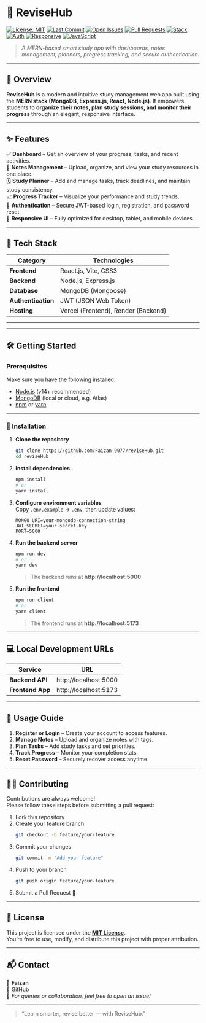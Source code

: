 # 🌟 ReviseHub
[![License: MIT](https://img.shields.io/badge/License-MIT-yellow.svg)](LICENSE)
[![Last Commit](https://img.shields.io/github/last-commit/Faizan-9077/reviseHub.svg)](https://github.com/Faizan-9077/reviseHub/commits)
[![Open Issues](https://img.shields.io/github/issues/Faizan-9077/reviseHub.svg)](https://github.com/Faizan-9077/reviseHub/issues)
[![Pull Requests](https://img.shields.io/github/issues-pr/Faizan-9077/reviseHub.svg)](https://github.com/Faizan-9077/reviseHub/pulls)
[![Stack](https://img.shields.io/badge/Stack-MERN-brightgreen)](https://github.com/Faizan-9077/reviseHub)
[![Auth](https://img.shields.io/badge/Auth-JWT-blue)](https://github.com/Faizan-9077/reviseHub)
[![Responsive](https://img.shields.io/badge/Responsive-Yes-success)](https://github.com/Faizan-9077/reviseHub)
[![JavaScript](https://img.shields.io/badge/JavaScript-99.2%25-yellow)](https://github.com/Faizan-9077/reviseHub)

> _A MERN-based smart study app with dashboards, notes management, planners, progress tracking, and secure authentication._

---

## 🧭 Overview
**ReviseHub** is a modern and intuitive study management web app built using the **MERN stack (MongoDB, Express.js, React, Node.js)**. It empowers students to **organize their notes, plan study sessions, and monitor their progress** through an elegant, responsive interface.

---

## ✨ Features
✅ **Dashboard** – Get an overview of your progress, tasks, and recent activities.  
📝 **Notes Management** – Upload, organize, and view your study resources in one place.  
🗓️ **Study Planner** – Add and manage tasks, track deadlines, and maintain study consistency.  
📈 **Progress Tracker** – Visualize your performance and study trends.  
🔐 **Authentication** – Secure JWT-based login, registration, and password reset.  
📱 **Responsive UI** – Fully optimized for desktop, tablet, and mobile devices.  

---

## 🧰 Tech Stack
| Category | Technologies |
|-----------|--------------|
| **Frontend** | React.js, Vite, CSS3 |
| **Backend** | Node.js, Express.js |
| **Database** | MongoDB (Mongoose) |
| **Authentication** | JWT (JSON Web Token) |
| **Hosting** | Vercel (Frontend), Render (Backend) |

---

---

## 🛠️ Getting Started
### Prerequisites
Make sure you have the following installed:
- [Node.js](https://nodejs.org/) (v14+ recommended)
- [MongoDB](https://www.mongodb.com/) (local or cloud, e.g. Atlas)
- [npm](https://www.npmjs.com/) or [yarn](https://yarnpkg.com/)

---

### 🔧 Installation
1. **Clone the repository**
   ```bash
   git clone https://github.com/Faizan-9077/reviseHub.git
   cd reviseHub
   ```
2. **Install dependencies**
   ```bash
   npm install
   # or
   yarn install
   ```
3. **Configure environment variables**  
   Copy `.env.example` → `.env`, then update values:
   ```
   MONGO_URI=your-mongodb-connection-string
   JWT_SECRET=your-secret-key
   PORT=5000
   ```
4. **Run the backend server**
   ```bash
   npm run dev
   # or
   yarn dev
   ```
   > The backend runs at **http://localhost:5000**
5. **Run the frontend**
   ```bash
   npm run client
   # or
   yarn client
   ```
   > The frontend runs at **http://localhost:5173**

---

## 💻 Local Development URLs
| Service | URL |
|----------|-----|
| **Backend API** | http://localhost:5000 |
| **Frontend App** | http://localhost:5173 |

---

## 🧩 Usage Guide
1. **Register or Login** – Create your account to access features.  
2. **Manage Notes** – Upload and organize notes with tags.  
3. **Plan Tasks** – Add study tasks and set priorities.  
4. **Track Progress** – Monitor your completion stats.  
5. **Reset Password** – Securely recover access anytime.  

---

## 🧑‍💻 Contributing
Contributions are always welcome!  
Please follow these steps before submitting a pull request:
1. Fork this repository  
2. Create your feature branch  
   ```bash
   git checkout -b feature/your-feature
   ```
3. Commit your changes  
   ```bash
   git commit -m "Add your feature"
   ```
4. Push to your branch  
   ```bash
   git push origin feature/your-feature
   ```
5. Submit a Pull Request 🚀  

---

## 🪪 License
This project is licensed under the **[MIT License](LICENSE)**.  
You’re free to use, modify, and distribute this project with proper attribution.

---

## 📬 Contact
👤 **Faizan**  
🔗 [GitHub](https://github.com/Faizan-9077)  
📧 *For queries or collaboration, feel free to open an issue!*

---

> “Learn smarter, revise better — with ReviseHub.”

